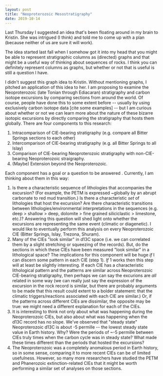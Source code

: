 ```yaml
---
layout: post
title: "Neoproterozoic Mesostratigraphy"
date: 2019-10-14
---
```

Last Thursday I suggested an idea that's been floating around in my brain to Kristin. She was intrigued (I think) and told me to come up with a plan (because neither of us are sure it will work).

The idea started last fall when I somehow got it into my head that you might be able to represent stratigraphic columns as (directed) graphs and that might be a useful way of thinking about sequences of rocks. I think you can definitely represent columns as graphs, but whether or not that is useful is still a question I have.

I didn't suggest this graph idea to Kristin. Without mentioning graphs, I pitched an application of this idea to her. I am proposing to examine the Neoproterozoic (late Tonian through Ediacaran) stratigraphy and carbon isotope excursions by comparing sections from around the world. Of course, people have done this to some extent before -- usually by using exclusively carbon isotope data [cite some examples] -- but I am curious about whether or not we can learn more about the nature of these bizarre isotopic excursions by directly comparing the stratigraphy that hosts them globally. There are four components to this research:
1. Intracomparison of CIE-bearing stratigraphy (e.g. compare all Bitter Springs sections to each other)
2. Intercomparison of CIE-bearing stratigraphy (e.g. all Bitter Springs to all Islay)
3. Comparison of CIE-bearing Neoproterozoic stratigraphy with non-CIE-bearing Neoproterozoic straigraphy.
4. (Maybe) Extension beyond the Neoproterozoic.

Each component has a goal or a question to be answered . Currently, I am thinking about them in this way:
1. Is there a characteristic sequence of lithologies that accompanies the excursion? (For example, the PETM is expressed ~globally by an abrupt carbonate to red mud transition.) Is there a characteristic *set* of lithologies that host the excursion? Are there characteristic transitions between lithologies/environmental interpretations in the sequences (e.g. deep > shallow > deep, dolomite > fine grained siliciclastic > limestone, etc.)? Answering this question will shed light onto whether the excursions are representing the same event (climatic or diagenetic). I would like to eventually perform this analysis on every Neoproterozoic CIE (Bitter Springs, Islay, Trezona, Shuram). 
2. Many of the CIEs "look similar" in d13C space (i.e. we can correlated them by a slight stretching or squeezing of the records). But, do the sections in which these CIEs have been measured "look similar" in a lithological space? The implications for this component will be huge *if* I can discern some pattern in each CIE (step 1). *If* 1 works then this step will at least be slightly interesting. If each CIE has a characteristic lithological pattern and the patterns are similar across Neoproterozoic CIE-bearing stratigraphy, then perhaps we can say the excurions are *all* related in some way (we can really just say the expression of the excursion in the rock record is similar, but there are probably arguments to be made that this result could extent to a bolder statement: that the climatic triggers/reactions associated with each CIE are similar.) Or, if the patterns across different CIEs are dissimilar, the opposite may be true: we might need a different explanation for each of the CIEs.
3. It is interesting to think not only about what was happening during the Neoproterozoic CIEs, but also about what was happening when the d13C record has no slope. We've observed that "steady state" Neoproterozoic d13C is about -5 permille -- the lowest steady state value in Earth history. Why? Were the periods of ~-5 permille between CIEs truly times when the carbon cycle was in steady state? What made these times different than the periods that hosted the excursions?
4. The Neoproterozoic was a completely anomalous period in Earth history, so in some sense, comparing it to more recent CIEs can be of limited usefulness. However, so many more researchers have studied the PETM and Phanerozoic extinction-related CIEs that it might be worth performing a similar set of analyses on those sections.

